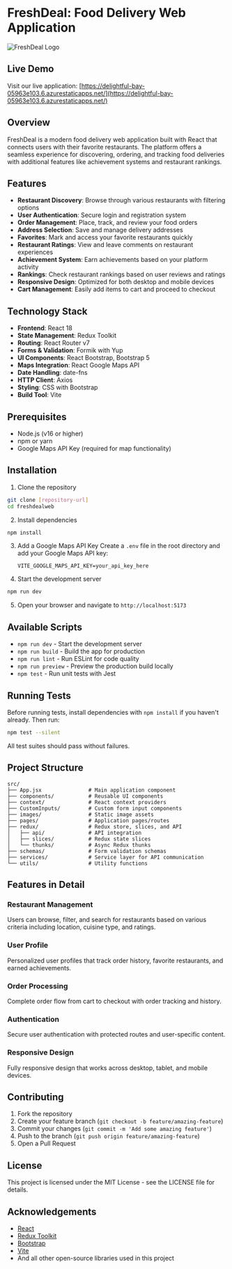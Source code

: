# FreshDeal: Food Delivery Web Application

![FreshDeal Logo](./public/logo.webp)

## Live Demo

Visit our live application: [https://delightful-bay-05963e103.6.azurestaticapps.net/](https://delightful-bay-05963e103.6.azurestaticapps.net/)

## Overview

FreshDeal is a modern food delivery web application built with React that connects users with their favorite restaurants. The platform offers a seamless experience for discovering, ordering, and tracking food deliveries with additional features like achievement systems and restaurant rankings.

## Features

- **Restaurant Discovery**: Browse through various restaurants with filtering options
- **User Authentication**: Secure login and registration system
- **Order Management**: Place, track, and review your food orders
- **Address Selection**: Save and manage delivery addresses
- **Favorites**: Mark and access your favorite restaurants quickly
- **Restaurant Ratings**: View and leave comments on restaurant experiences
- **Achievement System**: Earn achievements based on your platform activity
- **Rankings**: Check restaurant rankings based on user reviews and ratings
- **Responsive Design**: Optimized for both desktop and mobile devices
- **Cart Management**: Easily add items to cart and proceed to checkout

## Technology Stack

- **Frontend**: React 18
- **State Management**: Redux Toolkit
- **Routing**: React Router v7
- **Forms & Validation**: Formik with Yup
- **UI Components**: React Bootstrap, Bootstrap 5
- **Maps Integration**: React Google Maps API
- **Date Handling**: date-fns
- **HTTP Client**: Axios
- **Styling**: CSS with Bootstrap
- **Build Tool**: Vite

## Prerequisites

- Node.js (v16 or higher)
- npm or yarn
- Google Maps API Key (required for map functionality)

## Installation

1. Clone the repository
```bash
git clone [repository-url]
cd freshdealweb
```

2. Install dependencies
```bash
npm install
```

3. Add a Google Maps API Key
   Create a `.env` file in the root directory and add your Google Maps API key:
   ```
   VITE_GOOGLE_MAPS_API_KEY=your_api_key_here
   ```

4. Start the development server
```bash
npm run dev
```

5. Open your browser and navigate to `http://localhost:5173`

## Available Scripts

- `npm run dev` - Start the development server
- `npm run build` - Build the app for production
- `npm run lint` - Run ESLint for code quality
- `npm run preview` - Preview the production build locally
- `npm test` - Run unit tests with Jest

## Running Tests

Before running tests, install dependencies with `npm install` if you haven't already. Then run:

```bash
npm test --silent
```

All test suites should pass without failures.

## Project Structure

```
src/
├── App.jsx               # Main application component
├── components/           # Reusable UI components
├── context/              # React context providers
├── CustomInputs/         # Custom form input components
├── images/               # Static image assets
├── pages/                # Application pages/routes
├── redux/                # Redux store, slices, and API
│   ├── api/              # API integration
│   ├── slices/           # Redux state slices
│   └── thunks/           # Async Redux thunks
├── schemas/              # Form validation schemas
├── services/             # Service layer for API communication
└── utils/                # Utility functions
```

## Features in Detail

### Restaurant Management
Users can browse, filter, and search for restaurants based on various criteria including location, cuisine type, and ratings.

### User Profile
Personalized user profiles that track order history, favorite restaurants, and earned achievements.

### Order Processing
Complete order flow from cart to checkout with order tracking and history.

### Authentication
Secure user authentication with protected routes and user-specific content.

### Responsive Design
Fully responsive design that works across desktop, tablet, and mobile devices.

## Contributing

1. Fork the repository
2. Create your feature branch (`git checkout -b feature/amazing-feature`)
3. Commit your changes (`git commit -m 'Add some amazing feature'`)
4. Push to the branch (`git push origin feature/amazing-feature`)
5. Open a Pull Request

## License

This project is licensed under the MIT License - see the LICENSE file for details.

## Acknowledgements

- [React](https://reactjs.org/)
- [Redux Toolkit](https://redux-toolkit.js.org/)
- [Bootstrap](https://getbootstrap.com/)
- [Vite](https://vitejs.dev/)
- And all other open-source libraries used in this project
